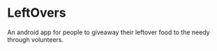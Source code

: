 # LeftOvers
An android app for people to giveaway their leftover food to the needy through volunteers.
